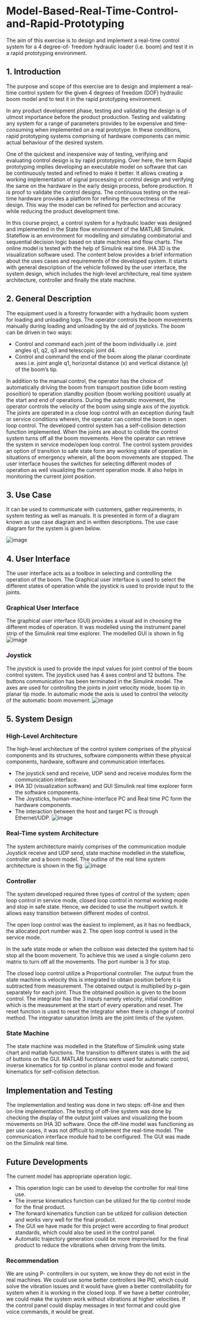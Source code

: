 # Model-Based-Real-Time-Control-and-Rapid-Prototyping
The aim of this exercise is to design and implement a real-time control system for a 4 degree-of- freedom hydraulic loader (i.e. boom) and test it in a rapid prototyping environment.

## 1. Introduction
The purpose and scope of this exercise are to design and implement a real-time control system for the given 4 degrees of freedom (DOF) hydraulic boom model and to test it in the rapid prototyping environment. 

In any product development phase, testing and validating the design is of utmost importance before the product production. Testing and validating any system for a range of parameters provides to be expensive and time-consuming when implemented on a real prototype. In these conditions, rapid prototyping systems comprising of hardware components can mimic actual behaviour of the desired system. 

One of the quickest and inexpensive way of testing, verifying and evaluating control design is by rapid prototyping. Over here, the term Rapid prototyping implies developing an executable model on software that can be continuously tested and refined to make it better. It allows creating a working implementation of signal processing or control design and verifying the same on the hardware in the early design process, before production. It is proof to validate the control designs. The continuous testing on the real-time hardware provides a platform for refining the correctness of the design. This way the model can be refined for perfection and accuracy while reducing the product development time. 

In this course project, a control system for a hydraulic loader was designed and implemented in the State flow environment of the MATLAB Simulink. Stateflow is an environment for modelling and simulating combinatorial and sequential decision logic based on state machines and flow charts. The online model is tested with the help of Simulink real time. IHA 3D is the visualization software used.
The content below provides a brief information  about the uses cases and requirements of the developed system. It starts with general description of the vehicle followed by the user interface, the system design, which includes the high-level architecture, real time system architecture, controller and finally the state machine. 

## 2. General Description
The equipment used is a forestry forwarder with a hydraulic boom system for loading and unloading logs. The operator controls the boom movements manually during loading and unloading by the aid of joysticks. The boom can be driven in two ways: 
 * Control and command each joint of the boom individually i.e. joint angles q1, q2, q3 and telescopic joint d4. 
 * Control and command the end of the boom along the planar coordinate axes i.e. joint angle q1, horizontal distance (x) and vertical distance (y) of the boom’s tip. 

In addition to the manual control, the operator has the choice of automatically driving the 
boom from transport position (idle boom resting posoition) to operation standby position (boom working position) usually at the start and end of operations. During the automatic movement, the operator controls the velocity of the boom using single axis of the joystick. 
The joints are operated in a close loop control with an exception during fault or service conditions wherein, the operator can control the boom in open loop control. The developed control system has a self-collision detection function implemented. When the joints are about to collide the control system turns off all the boom movements. Here the operator can retrieve the system in service mode/open loop control. The control system provides an option of transition to safe state form any working state of operation in situations of emergency wherein, all the boom movements are stopped. The user interface houses the switches for selecting different modes of operation as well visualizing the current operation mode. It also helps in monitoring the current joint position.

## 3. Use Case
It can be used to communicate with customers, gather requirements, in system testing as well as manuals. It is presented in form of a diagram known as use case diagram and in written descriptions. The use case diagram for the system is given below. 

![image](https://user-images.githubusercontent.com/51742367/59343975-aeeb5a00-8d15-11e9-903c-0ad0b4f5625f.png)

## 4. User Interface
The user interface acts as a toolbox in selecting and controlling the operation of the boom. The Graphical user interface is used to select the different states of operation while the joystick is used to provide input to the joints. 

### Graphical User Interface
The graphical user interface (GUI) provides a visual aid in choosing the different modes of operation. It was modelled using the instrument panel strip of the Simulink real time explorer. The modelled GUI is shown in fig
![image](https://user-images.githubusercontent.com/51742367/59344269-6bddb680-8d16-11e9-8319-69e899ea9901.png)

### Joystick
The joystick is used to provide the input values for joint control of the boom control system. The joystick used has 4 axes control and 12 buttons. The buttons communication has been terminated in the Simulink model. The axes are used for controlling the joints in joint velocity mode, boom tip in planar tip mode. In automatic mode the axis is used to control the velocity of the automatic boom movement.
![image](https://user-images.githubusercontent.com/51742367/59344459-cd9e2080-8d16-11e9-9071-60d0113e6bc8.png)

## 5. System Design
### High-Level Architecture
The high-level architecture of the control system comprises of the physical components and its structures, software components within these physical components, hardware, software and communication interfaces. 
* The joystick send and receive, UDP send and receive modules form the communication interface.
* IHA 3D (visualization software) and GUI Simulink real time explorer form the software components.
* The Joysticks, human-machine-interface PC and Real time PC form the hardware components.
* The interaction between the host and target PC is through Ethernet/UDP. 
![image](https://user-images.githubusercontent.com/51742367/59345038-f672e580-8d17-11e9-9811-2c541e597606.png)

### Real-Time system Architecture
The system architecture mainly comprises of the communication module Joystick receive and UDP send, state machine modelled in the stateflow, controller and a boom model. The outline of the real time system architecture is shown in the fig.
![image](https://user-images.githubusercontent.com/51742367/59345213-54073200-8d18-11e9-9580-e503b07ce0b1.png)

### Controller
The system developed required three types of control of the system; open loop control in service mode, closed loop control in normal working mode and stop in safe state. Hence, we decided to use the multiport switch. It allows easy transition between different modes of 
control. 

The open loop control was the easiest to implement, as it has no feedback, the allocated port number was 2. The open loop control is used in the service mode. 

In the safe state mode or when the collision was detected the system had to stop all the boom 
movement. To achieve this we used a single column zero matrix to turn off all the movements. The port number is 3 for stop. 

The closed loop control utilize a Proportional controller. The output from the state machine is velocity this is integrated to obtain position before it is subtracted from measurement. The obtained output is multiplied by p-gain separately for each joint. Thus the obtained position is given to the boom control. The integrator has the 3 inputs namely velocity, initial condition which is the measurement at the start of every operation and reset. The reset function is used to reset the integrator when there is change of control method. The integrator saturation limits are the joint limits of the system.

### State Machine
The state machine was modelled in the Stateflow of Simulink using state chart and matlab functions. The transition to different states is with the aid of buttons on the GUI. MATLAB fucntions were used for automatic control, inverse kinematics for tip control in planar control mode and foward kinematics for self-collision detection.

## Implementation and Testing
The implementation and testing was done in two steps: off-line and then on-line implementation. The testing of off-line system was done by checking the display of the output joint values and visualizing the boom movements on IHA 3D software. Once the off-line model was functioning as per use cases, it was not difficult to implement the real-time model.  The communication interface module had to be configured. The GUI was made on the Simulink real time.

## Future Developments
The current model has appropriate operation logic. 
* This operation logic can be used to develop the controller for real time use. 
* The inverse kinematics function can be utilized for the tip control mode for the final product. 
* The forward kinematics function can be utilized for collision detection and works very well for the final product. 
* The GUI we have made for this project were according to final product standards, which could also be used in the control panel. 
* Automatic trajectory generation could be more improvised for the final product to reduce the vibrations when driving from the limits. 
### Recommendation
We are using P- controllers in our system, we know they do not exist in the real machines. We could use some better controllers like PID, which could solve the vibration issues and it would have given a better controllability for system when it is working in the closed loop. If we have a better controller, we could make the system work without vibrations at higher velocities. If the control panel could display messages in text format and could give voice commands, it would be great. 
